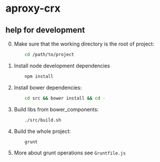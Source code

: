 # aproxy-crx

## help for development

 0. Make sure that the working directory is the root of project:
 
    ````bash
        cd /path/to/project
    ````
 
 0. Install node development dependencies
 
    ````bash
        npm install
    ````

 0. Install bower dependencies:
 
    ````bash
        cd src && bower install && cd -
    ````
 
 0. Build libs from bower_components:
 
    ````bash
        ./src/build.sh
    ````

 0. Build the whole project:
 
    ````bash 
        grunt
    ````

 0. More about grunt operations see `Gruntfile.js`
